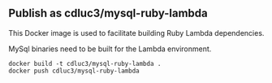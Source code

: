 ## Publish as cdluc3/mysql-ruby-lambda

This Docker image is used to facilitate building Ruby Lambda dependencies.

MySql binaries need to be built for the Lambda environment.

```
docker build -t cdluc3/mysql-ruby-lambda .
docker push cdluc3/mysql-ruby-lambda
```
